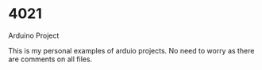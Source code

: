 # 4021
Arduino Project

This is my personal examples of arduio projects. No need to worry as there are comments on all files.

